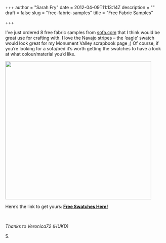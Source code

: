 +++
author = "Sarah Fry"
date = 2012-04-09T11:13:14Z
description = ""
draft = false
slug = "free-fabric-samples"
title = "Free Fabric Samples"

+++


I’ve just ordered 8 free fabric samples from <a href="http://sofa.com/">sofa.com</a> that I think would be great use for crafting with. I love the Navajo stripes – the ‘eagle’ swatch would look great for my Monument Valley scrapbook page ;) Of course, if you’re looking for a sofa/bed it’s worth getting the swatches to have a look at what colour/material you’d like.

<a href="http://sweetaspi.co.uk/content/images/2012/04/swatches.jpg"><img class="aligncenter size-full wp-image-514" title="swatches" src="http://sweetaspi.co.uk/content/images/2012/04/swatches.jpg" alt="" width="461" height="435" /></a>

Here’s the link to get yours:<strong> <a href="http://www.sofa.com/shop/free-swatches">Free Swatches Here!</a></strong>

&nbsp;

<em>Thanks to Veronica72 (HUKD)</em>

S.

